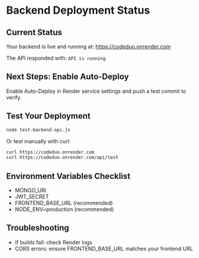 # Backend Deployment Status

## Current Status

Your backend is live and running at:
https://codeduo.onrender.com

The API responded with: `API is running`

## Next Steps: Enable Auto-Deploy

Enable Auto-Deploy in Render service settings and push a test commit to verify.

## Test Your Deployment

```bash
node test-backend-api.js
```

Or test manually with curl:

```bash
curl https://codeduo.onrender.com
curl https://codeduo.onrender.com/api/test
```

## Environment Variables Checklist

- MONGO_URI
- JWT_SECRET
- FRONTEND_BASE_URL (recommended)
- NODE_ENV=production (recommended)

## Troubleshooting

- If builds fail: check Render logs
- CORS errors: ensure FRONTEND_BASE_URL matches your frontend URL